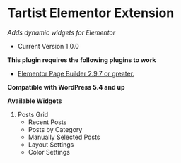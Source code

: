 # Tartist Elementor Extension
*Adds dynamic widgets for Elementor*
- Current Version 1.0.0

**This plugin requires the following plugins to work**
- [Elementor Page Builder 2.9.7 or greater.](https://wordpress.org/plugins/elementor/)

**Compatible with WordPress 5.4 and up**

**Available Widgets**

 1. Posts Grid
	 - Recent Posts
	 - Posts by Category
	 - Manually Selected Posts
	 - Layout Settings
	 - Color Settings
